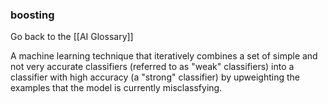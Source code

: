 ### boosting

Go back to the [[AI Glossary]]


A machine learning technique that iteratively combines a set of simple and not very accurate classifiers (referred to as "weak" classifiers) into a classifier with high accuracy (a "strong" classifier) by upweighting the examples that the model is currently misclassfying.

